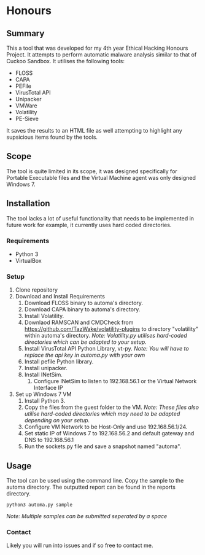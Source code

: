 # Honours

## Summary
This a tool that was developed for my 4th year Ethical Hacking Honours Project.
It attempts to perform automatic malware analysis similar to that of Cuckoo Sandbox.
It utilises the following tools:
* FLOSS
* CAPA
* PEFile
* VirusTotal API
* Unipacker
* VMWare
* Volatility
* PE-Sieve

It saves the results to an HTML file as well attempting to highlight any supsicious items found by the tools.

## Scope
The tool is quite limited in its scope, it was designed specifically for Portable Executable files and the Virtual Machine agent was only designed Windows 7. 

## Installation
The tool lacks a lot of useful functionality that needs to be implemented in future work for example, it currently uses hard coded directories.

### Requirements
* Python 3
* VirtualBox

### Setup

1. Clone repository
2. Download and Install Requirements
    1. Download FLOSS binary to automa's directory.
    2. Download CAPA binary to automa's directory.
    3. Install Volatility.
    4. Downlaod RAMSCAN and CMDCheck from https://github.com/TazWake/volatility-plugins to directory "volatility" within automa's directory. 
       *Note: Volatility.py utilises hard-coded directories which can be adapted to your setup.*
    6. Install VirusTotal API Python Library, vt-py.
       *Note: You will have to replace the api key in automa.py with your own*
    8. Install pefile Python library.
    9. Install unipacker.
    10. Install INetSim.
        1. Configure INetSim to listen to 192.168.56.1 or the Virtual Network Interface IP
3. Set up Windows 7 VM
    1. Install Python 3.
    2. Copy the files from the guest folder to the VM.
    *Note: These files also utilise hard-coded directories which may need to be adapted depending on your setup.*
    4. Configure VM Network to be Host-Only and use 192.168.56.1/24.  
    5. Set static IP of Windows 7 to 192.168.56.2 and default gateway and DNS to 192.168.56.1
    6. Run the sockets.py file and save a snapshot named "automa".

## Usage
The tool can be used using the command line. Copy the sample to the automa directory. 
The outputted report can be found in the reports directory.
```
python3 automa.py sample
```
*Note: Multiple samples can be submitted seperated by a space*


### Contact
Likely you will run into issues and if so free to contact me.
